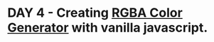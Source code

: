 # DAY 4 - Creating [RGBA Color Generator](https://andiahmadyusup-id.github.io/rgbacolor) with vanilla javascript.
